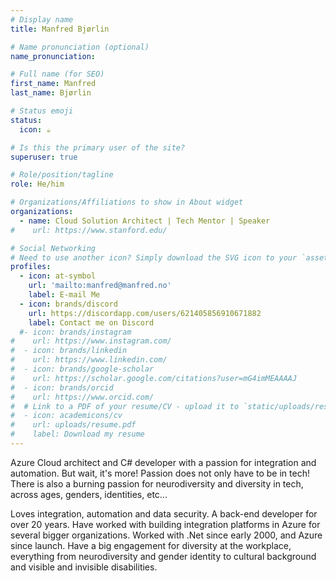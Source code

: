 ```yaml
---
# Display name
title: Manfred Bjørlin

# Name pronunciation (optional)
name_pronunciation: 

# Full name (for SEO)
first_name: Manfred
last_name: Bjørlin

# Status emoji
status:
  icon: ☕️

# Is this the primary user of the site?
superuser: true

# Role/position/tagline
role: He/him

# Organizations/Affiliations to show in About widget
organizations:
  - name: Cloud Solution Architect | Tech Mentor | Speaker
#    url: https://www.stanford.edu/

# Social Networking
# Need to use another icon? Simply download the SVG icon to your `assets/media/icons/` folder.
profiles:
  - icon: at-symbol
    url: 'mailto:manfred@manfred.no'
    label: E-mail Me
  - icon: brands/discord
    url: https://discordapp.com/users/621405856910671882
    label: Contact me on Discord
  #- icon: brands/instagram
#    url: https://www.instagram.com/
#  - icon: brands/linkedin
#    url: https://www.linkedin.com/
#  - icon: brands/google-scholar
#    url: https://scholar.google.com/citations?user=mG4imMEAAAAJ
#  - icon: brands/orcid
#    url: https://www.orcid.com/
#  # Link to a PDF of your resume/CV - upload it to `static/uploads/resume.pdf`
#  - icon: academicons/cv
#    url: uploads/resume.pdf
#    label: Download my resume
---
```


Azure Cloud architect and C# developer with a passion for integration and automation. But wait, it's more! Passion does not only have to be in tech! There is also a burning passion for neurodiversity and diversity in tech, across ages, genders, identities, etc...

Loves integration, automation and data security. A back-end developer for over 20 years. Have worked with building integration platforms in Azure for several bigger organizations. Worked with .Net since early 2000, and Azure since launch. Have a big engagement for diversity at the workplace, everything from neurodiversity and gender identity to cultural background and visible and invisible disabilities.
